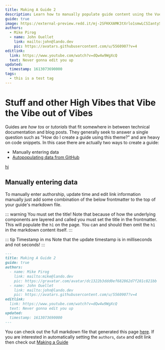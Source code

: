 ```yaml
---
title: Making A Guide 2
description: Learn how to manually populate guide content using the VuePress 2 Default Theme Plus.
guide: true
image: https://external-preview.redd.it/mj-2SFKKXAMK3tXrlo1smwLCSIantySqxSgfgMoJH2U.jpg?width=640&crop=smart&auto=webp&s=4f983b744fba16877e80218131a917b92904af26
authors:
  - Mike Pirog
  - name: John Ouellet
    link: mailto:john@lando.dev
    pic: https://avatars.githubusercontent.com/u/5560907?v=4
editlink:
  link: https://www.youtube.com/watch?v=dQw4w9WgXcQ
  text: Never gonna edit you up
updated:
  timestamp: 1613073690000
tags:
  - this is a test tag
---
```


# Stuff and other High Vibes that Vibe the Vibe out of Vibes

Guides are _how tos_ or _tutorials_ that fit somewhere in between technical documentation and blog posts. They generally
seek to answer a single question such as "How do I create a guide using this theme?" and are heavy on code snippets. In this case there are actually two ways to create a guide:

* Manually entering data
* [Autopopulating data from GitHub](./making-a-guide.html)

[hi](./making-a-guide.md)

## Manually entering data

To manually enter authorship, update time and edit link information manually just add some combination of the below frontmatter to the top of your guide's markdown file.

::: warning You must set the title!
Note that because of how the underlying components are layered and called you must set the title in the frontmatter. This will populate the `h1` on the page. You can and should then omit the `h1` in the markdown content itself.
:::

::: tip Timestamp in ms
Note that the update timestamp is in milliseconds and not seconds!
:::

```md
---
title: Making A Guide 2
guide: true
authors:
  - name: Mike Pirog
    link: mailto:mike@lando.dev
    pic: https://gravatar.com/avatar/dc1322b3ddd0ef682862d7f281c821bb
  - name: John Ouellet
    link: mailto:john@lando.dev
    pic: https://avatars.githubusercontent.com/u/5560907?v=4
editlink:
  link: https://www.youtube.com/watch?v=dQw4w9WgXcQ
  text: Never gonna edit you up
updated:
  timestamp: 1613073690000
---
```

You can check out the full markdown file that generated this page [here](https://github.com/lando/vuepress-theme-default-plus/blob/main/docs/making-a-guide-2.html). If you are interested in automatically setting the `authors`, `date` and edit link then check out [Making a Guide](./making-a-guide.html)
